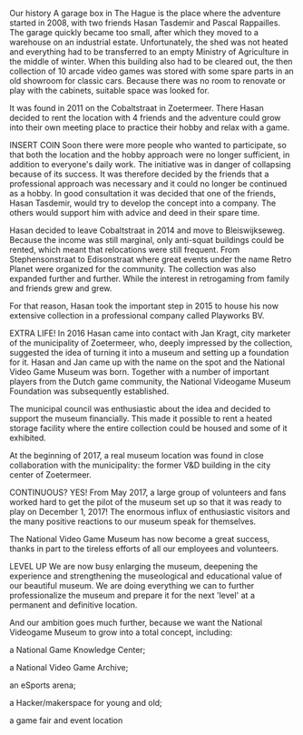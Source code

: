 Our history
A garage box in The Hague is the place where the adventure started in 2008, with two friends Hasan Tasdemir and Pascal Rappailles. The garage quickly became too small, after which they moved to a warehouse on an industrial estate. Unfortunately, the shed was not heated and everything had to be transferred to an empty Ministry of Agriculture in the middle of winter. When this building also had to be cleared out, the then collection of 10 arcade video games was stored with some spare parts in an old showroom for classic cars. Because there was no room to renovate or play with the cabinets, suitable space was looked for.

 

It was found in 2011 on the Cobaltstraat in Zoetermeer. There Hasan decided to rent the location with 4 friends and the adventure could grow into their own meeting place to practice their hobby and relax with a game.

INSERT COIN
Soon there were more people who wanted to participate, so that both the location and the hobby approach were no longer sufficient, in addition to everyone's daily work. The initiative was in danger of collapsing because of its success. It was therefore decided by the friends that a professional approach was necessary and it could no longer be continued as a hobby. In good consultation it was decided that one of the friends, Hasan Tasdemir, would try to develop the concept into a company. The others would support him with advice and deed in their spare time.

 

Hasan decided to leave Cobaltstraat in 2014 and move to Bleiswijkseweg. Because the income was still marginal, only anti-squat buildings could be rented, which meant that relocations were still frequent. From Stephensonstraat to Edisonstraat where great events under the name Retro Planet were organized for the community. The collection was also expanded further and further. While the interest in retrogaming from family and friends grew and grew.

 

For that reason, Hasan took the important step in 2015 to house his now extensive collection in a professional company called Playworks BV.​


EXTRA LIFE!
In 2016 Hasan came into contact with Jan Kragt, city marketer of the municipality of Zoetermeer, who, deeply impressed by the collection, suggested the idea of ​​turning it into a museum and setting up a foundation for it. Hasan and Jan came up with the name on the spot and the National Video Game Museum was born. Together with a number of important players from the Dutch game community, the National Videogame Museum Foundation was subsequently established.

 

The municipal council was enthusiastic about the idea and decided to support the museum financially. This made it possible to rent a heated storage facility where the entire collection could be housed and some of it exhibited.

 

At the beginning of 2017, a real museum location was found in close collaboration with the municipality: the former V&D building in the city center of Zoetermeer.


CONTINUOUS? YES!
From May 2017, a large group of volunteers and fans worked hard to get the pilot of the museum set up so that it was ready to play on December 1, 2017! The enormous influx of enthusiastic visitors and the many positive reactions to our museum speak for themselves.

 

The National Video Game Museum has now become a great success, thanks in part to the tireless efforts of all our employees and volunteers.​


LEVEL UP
We are now busy enlarging the museum, deepening the experience and strengthening the museological and educational value of our beautiful museum. We are doing everything we can to further professionalize the museum and prepare it for the next 'level' at a permanent and definitive location.

 

And our ambition goes much further, because we want the National Videogame Museum to grow into a total concept, including:

a National Game Knowledge Center;

a National Video Game Archive;

an eSports arena;

a Hacker/makerspace for young and old;

a game fair and event location